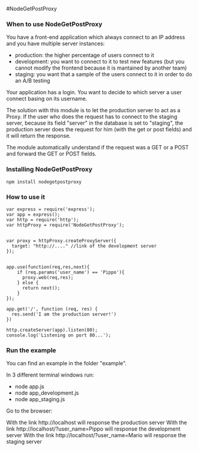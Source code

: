 #NodeGetPostProxy

### When to use NodeGetPostProxy

You have a front-end application which always connect to an IP address and you have multiple server instances:
- production: the higher percentage of users connect to it
- development: you want to connect to it to test new features (but you cannot modify the frontend because it is mantained by another team)
- staging: you want that a sample of the users connect to it in order to do an A/B testing

Your application has a login. You want to decide to which server a user connect basing on its username.

The solution with this module is to let the production server to act as a Proxy. If the user who does the request has to connect to the staging server, because its field "server" in the database is set to "staging", the production server does the request for him (with the get or post fields) and it will return the response.

The module automatically understand if the request was a GET or a POST and forward the GET or POST fields.


### Installing NodeGetPostProxy

```
npm install nodegetpostproxy
```

### How to use it

```
var express = require('express');
var app = express();
var http = require('http');
var httpProxy = require('NodeGetPostProxy');


var proxy = httpProxy.createProxyServer({
  target: "http://...." //link of the development server
});


app.use(function(req,res,next){
    if (req.params('user_name') == 'Pippo'){
      proxy.web(req,res);
    } else {
      return next();
    }
});

app.get('/', function (req, res) {
  res.send('I am the production server!')
})

http.createServer(app).listen(80);
console.log('Listening on port 80...');

```

### Run the example

You can find an example in the folder "example".

In 3 different terminal windows run:
- node app.js
- node app_development.js
- node app_staging.js

Go to the browser:

With the link http://localhost will response the production server
With the link http://localhost/?user_name=Pippo will response the development server
With the link http://localhost/?user_name=Mario will response the staging server
